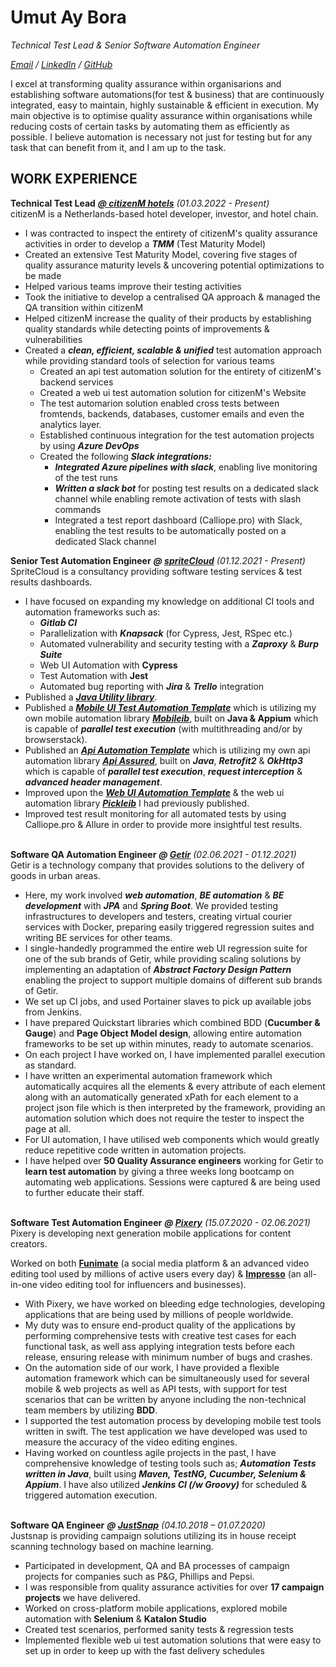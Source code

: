 # Umut Ay Bora

_Technical Test Lead & Senior Software Automation Engineer_ <br>

_[Email](mailto:umutaybora@gmail.com) / [LinkedIn](https://www.linkedin.com/in/umutayb/) / [GitHub](https://github.com/Umutayb)_<br>

I excel at transforming quality assurance within organisarions and establishing software automations(for test & business) that are continuously integrated, easy to maintain, highly sustainable & efficient in execution. My main objective is to optimise quality assurance within organisations while reducing costs of certain tasks by automating them as efficiently as possible. I believe automation is necessary not just for testing but for any task that can benefit from it, and I am up to the task. <br>

## WORK EXPERIENCE

**Technical Test Lead** ***[@ citizenM hotels](https://www.citizenm.com/how-to-citizenm)*** _(01.03.2022 - Present)_ <br>
citizenM is a Netherlands-based hotel developer, investor, and hotel chain.
- I was contracted to inspect the entirety of citizenM's quality assurance activities in order to develop a ***TMM*** (Test Maturity Model)
- Created an extensive Test Maturity Model, covering five stages of quality assurance maturity levels & uncovering potential optimizations to be made
- Helped various teams improve their testing activities
- Took the initiative to develop a centralised QA approach & managed the QA transition within citizenM
- Helped citizenM increase the quality of their products by establishing quality standards while detecting points of improvements & vulnerabilities
- Created a ***clean, efficient, scalable & unified*** test automation approach while providing standard tools of selection for various teams
  - Created an api test automation solution for the entirety of citizenM's backend services
  - Created a web ui test automation solution for citizenM's Website
  - The test automarion solution enabled cross tests between fromtends, backends, databases, customer emails and even the analytics layer.
  - Established continuous integration for the test automation projects by using ***Azure DevOps*** 
  - Created the following ***Slack integrations:***
    - ***Integrated Azure pipelines with slack***, enabling live monitoring of the test runs
    - ***Written a slack bot*** for posting test results on a dedicated slack channel while enabling remote activation of tests with slash commands
    - Integrated a test report dashboard (Calliope.pro) with Slack, enabling the test results to be automatically posted on a dedicated Slack channel

**Senior Test Automation Engineer** ***@ [spriteCloud](https://www.spritecloud.com)*** _(01.12.2021 - Present)_ <br>
SpriteCloud is a consultancy providing software testing services & test results dashboards. 
- I have focused on expanding my knowledge on additional CI tools and automation frameworks such as:
  - ***Gitlab CI***
  - Parallelization with ***Knapsack*** (for Cypress, Jest, RSpec etc.)
  - Automated vulnerability and security testing with a ***Zaproxy*** & ***Burp Suite***
  - Web UI Automation with **Cypress**
  - Test Automation with **Jest**
  - Automated bug reporting with ***Jira*** & ***Trello*** integration
- Published a ***[Java Utility library](https://github.com/Umutayb/Java-Utilities)***.
- Published a ***[Mobile UI Test Automation Template](https://github.com/Umutayb/Mobile-Automation-Sample)*** which is utilizing my own mobile automation library ***[Mobileib](https://github.com/Umutayb/Mobileib)***, built on **Java & Appium** which is capable of ***parallel test execution*** (with multithreading and/or by browserstack).
- Published an ***[Api Automation Template](https://github.com/Umutayb/Api-Automation-Sample)*** which is utilizing my own api automation library ***[Api Assured](https://github.com/Umutayb/Api-Assured)***, built on ***Java***, ***Retrofit2*** & ***OkHttp3*** which is capable of ***parallel test execution***, ***request interception*** & ***advanced header management***.
- Improved upon the ***[Web UI Automation Template](https://github.com/Umutayb/Web-Automation-Sample-Cucumber)*** & the web ui automation library ***[Pickleib](https://github.com/Umutayb/Pickleib)*** I had previously published.
- Improved test result monitoring for all automated tests by using Calliope.pro & Allure in order to provide more insightful test results.
<br><br>

**Software QA Automation Engineer** ***@ [Getir](https://www.linkedin.com/company/getir/)*** _(02.06.2021 - 01.12.2021)_ <br>
Getir is a technology company that provides solutions to the delivery of goods in urban areas. 

- Here, my work involved ***web automation***, ***BE automation*** & ***BE development*** with ***JPA*** and ***Spring Boot***. We provided testing infrastructures to developers and testers, creating virtual courier services with Docker, preparing easily triggered regression suites and writing BE services for other teams.
- I single-handedly programmed the entire web UI regression suite for one of the sub brands of Getir, while providing scaling solutions by implementing an adaptation of ***Abstract Factory Design Pattern*** enabling the project to support multiple domains of different sub brands of Getir. 
- We set up CI jobs, and used Portainer slaves to pick up available jobs from Jenkins.
- I have prepared Quickstart libraries which combined BDD (**Cucumber & Gauge**) and **Page Object Model design**, allowing entire automation frameworks to be set up within minutes, ready to automate scenarios. 
- On each project I have worked on, I have implemented parallel execution as standard.
- I have written an experimental automation framework which automatically acquires all the elements & every attribute of each element along with an automatically generated xPath for each element to a project json file which is then interpreted by the framework, providing an automation solution which does not require the tester to inspect the page at all.
- For UI automation, I have utilised web components which would greatly reduce repetitive code written in automation projects.
- I have helped over **50 Quality Assurance engineers** working for Getir to **learn test automation** by giving a three weeks long bootcamp on automating web applications. Sessions were captured & are being used to further educate their staff.
<br><br>

**Software Test Automation Engineer** ***@ [Pixery](https://www.pixerylabs.com)*** _(15.07.2020 - 02.06.2021)_ <br>
Pixery is developing next generation mobile applications for content creators.

Worked on both [**Funimate**](https://www.pixerylabs.com) (a social media platform & an advanced video editing tool used by millions of active users every day) & [**Impresso**](https://www.pixerylabs.com) (an all-in-one video editing tool for influencers and businesses).
- With Pixery, we have worked on bleeding edge technologies, developing applications that are being used by millions of people worldwide. 
- My duty was to ensure end-product quality of the applications by performing comprehensive tests with creative test cases for each functional task, as well ass applying integration tests before each release, ensuring release with minimum number of bugs and crashes.
- On the automation side of our work, I have provided a flexible automation framework which can be simultaneously used for several mobile & web projects as well as API tests, with support for test scenarios that can be written by anyone including the non-technical team members by utilizing **BDD**.
- I supported the test automation process by developing mobile test tools written in swift. The test application we have developed was used to measure the accuracy of the video editing engines.
- Having worked on countless agile projects in the past, I have comprehensive knowledge of testing tools such as; ***Automation Tests written in Java***, built using ***Maven, TestNG, Cucumber, Selenium & Appium***. I have also utilized ***Jenkins CI (/w Groovy)*** for scheduled & triggered automation execution.
<br><br>

**Software QA Engineer** ***@ [JustSnap](https://justsnap.co)*** _(04.10.2018 – 01.07.2020)_ <br>
Justsnap is providing campaign solutions utilizing its in house receipt scanning technology based on machine learning.
  - Participated in development, QA and BA processes of campaign projects for companies such as P&G, Phillips and Pepsi.
  - I was responsible from quality assurance activities for over **17 campaign projects** we have delivered.
  - Worked on cross-platform mobile applications, explored mobile automation with **Selenium** & **Katalon Studio**
  - Created test scenarios, performed sanity tests & regression tests
  - Implemented flexible web ui test automation solutions that were easy to set up in order to keep up with the fast delivery schedules
    <br><br>
   
